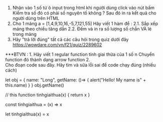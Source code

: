 1. Nhận vào 1 số từ ô input trong html khi người dùng click vào nút bấm
Kiểm tra số đó có phải số nguyên tố không ? Sau đó in ra kết quả cho người dùng 
trên HTML
2. Cho 1 mảng a = [1,4,9,10,16,-5,7,121,55] 
Hãy viết 1 hàm để : 
    2.1. Sắp xếp mảng theo chiều tăng dần
    2.2. Đếm và in ra số lượng số chẵn VÀ lẻ trong mảng
3. Hãy "trả lời đúng" tất cả các câu hỏi trong quiz dưới đây
https://wowdare.com/vn/f21/quiz/2289602



***BTVN : 
1. 
Hãy viết 1 regular function tính giai thừa của 1 số n 
Chuyển function đó thành dạng arrow function
2.  
Cho đoạn code sau đây. Hãy tìm và sửa lỗi sai để code chạy đúng (nhiều cách)

let obj = {
    name: "Long",
    getName: ()=> {
        alert("Hello! My name is" + this.name)
    }
}
obj.getName()




// this
function tinhgiaithua(x) {
    return x
}

const tinhgiaithua = (x) => x

let tinhgiaithua(x) = x



